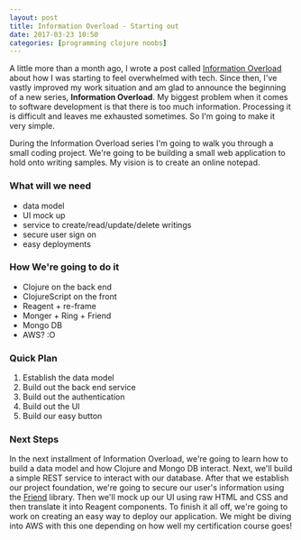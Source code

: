 ```yaml
---
layout: post
title: Information Overload - Starting out
date: 2017-03-23 10:50
categories: [programming clojure noobs]
---
```


A little more than a month ago, I wrote a post called 
[Information Overload](http://localhost:4000/information-overload/)
about how I was starting to feel overwhelmed with tech.
Since then, I've vastly improved my work situation and am glad to announce the beginning 
of a new series, __Information Overload__.
My biggest problem when it comes to software development is that there is too much information.
Processing it is difficult and leaves me exhausted sometimes.
So I'm going to make it very simple.

During the Information Overload series I'm going to walk you through a small coding project.
We're going to be building a small web application to hold onto writing samples.
My vision is to create an online notepad.

### What will we need

- data model
- UI mock up
- service to create/read/update/delete writings
- secure user sign on
- easy deployments

### How We're going to do it

- Clojure on the back end
- ClojureScript on the front
- Reagent + re-frame
- Monger + Ring + Friend
- Mongo DB
- AWS? :O

### Quick Plan

1. Establish the data model
2. Build out the back end service
3. Build out the authentication
4. Build out the UI
5. Build our easy button

### Next Steps

In the next installment of Information Overload, we're going to learn how to build a data model
and how Clojure and Mongo DB interact.
Next, we'll build a simple REST service to interact with our database.
After that we establish our project foundation, we're going to secure our user's information using
the [Friend](https://github.com/cemerick/friend) library.
Then we'll mock up our UI using raw HTML and CSS and then translate it into Reagent components.
To finish it all off, we're going to work on creating an easy way to deploy our application.
We might be diving into AWS with this one depending on how well my certification course goes!
